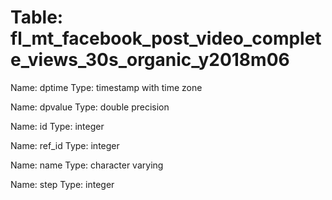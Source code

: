 Table: fl_mt_facebook_post_video_complete_views_30s_organic_y2018m06
====================================================================

Name: dptime
Type: timestamp with time zone

Name: dpvalue
Type: double precision

Name: id
Type: integer

Name: ref_id
Type: integer

Name: name
Type: character varying

Name: step
Type: integer

